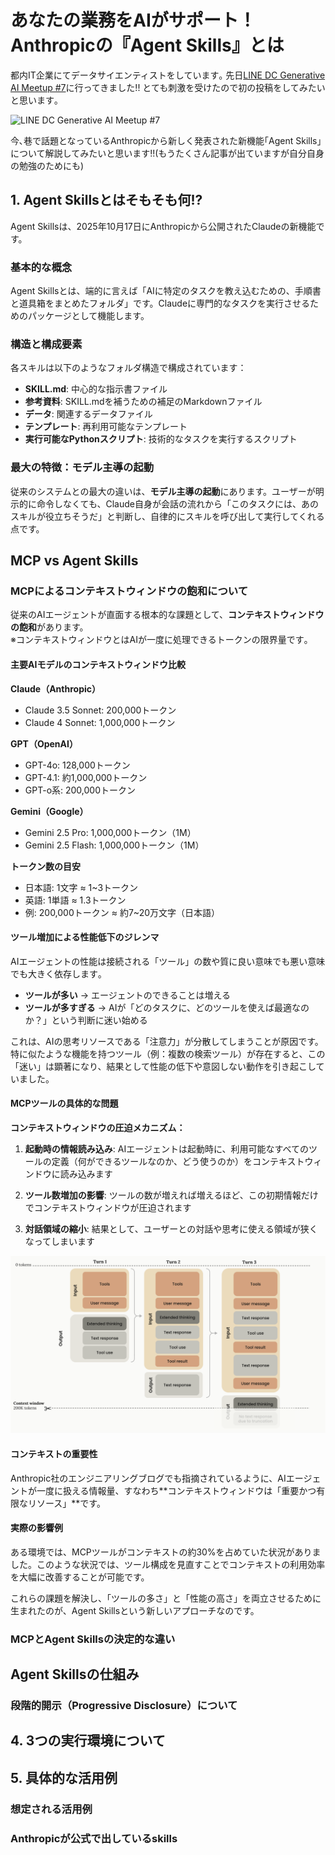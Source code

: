 # あなたの業務をAIがサポート！Anthropicの『Agent Skills』とは

都内IT企業にてデータサイエンティストをしています｡
先日[LINE DC Generative AI Meetup #7](https://linedevelopercommunity.connpass.com/event/371716/)に行ってきました!!
とても刺激を受けたので初の投稿をしてみたいと思います｡

![LINE DC Generative AI Meetup #7](../img/LINE_DC_Generative_AI_Meetup#7.png)

今､巷で話題となっているAnthropicから新しく発表された新機能｢Agent Skills｣について解説してみたいと思います!!(もうたくさん記事が出ていますが自分自身の勉強のためにも)

## 1. Agent Skillsとはそもそも何!?

Agent Skillsは、2025年10月17日にAnthropicから公開されたClaudeの新機能です。

### 基本的な概念

Agent Skillsとは、端的に言えば「AIに特定のタスクを教え込むための、手順書と道具箱をまとめたフォルダ」です。Claudeに専門的なタスクを実行させるためのパッケージとして機能します。

### 構造と構成要素

各スキルは以下のようなフォルダ構造で構成されています：

- **SKILL.md**: 中心的な指示書ファイル
- **参考資料**: SKILL.mdを補うための補足のMarkdownファイル
- **データ**: 関連するデータファイル
- **テンプレート**: 再利用可能なテンプレート
- **実行可能なPythonスクリプト**: 技術的なタスクを実行するスクリプト

### 最大の特徴：モデル主導の起動

従来のシステムとの最大の違いは、**モデル主導の起動**にあります。ユーザーが明示的に命令しなくても、Claude自身が会話の流れから「このタスクには、あのスキルが役立ちそうだ」と判断し、自律的にスキルを呼び出して実行してくれる点です。

## MCP vs Agent Skills
### MCPによるコンテキストウィンドウの飽和について

従来のAIエージェントが直面する根本的な課題として、**コンテキストウィンドウの飽和**があります。  
※コンテキストウィンドウとはAIが一度に処理できるトークンの限界量です｡

#### 主要AIモデルのコンテキストウィンドウ比較

**Claude（Anthropic）**
- Claude 3.5 Sonnet: 200,000トークン
- Claude 4 Sonnet: 1,000,000トークン

**GPT（OpenAI）**
- GPT-4o: 128,000トークン
- GPT-4.1: 約1,000,000トークン
- GPT-o系: 200,000トークン

**Gemini（Google）**
- Gemini 2.5 Pro: 1,000,000トークン（1M）
- Gemini 2.5 Flash: 1,000,000トークン（1M）

**トークン数の目安**
- 日本語: 1文字 ≈ 1~3トークン
- 英語: 1単語 ≈ 1.3トークン
- 例: 200,000トークン ≈ 約7~20万文字（日本語）

#### ツール増加による性能低下のジレンマ

AIエージェントの性能は接続される「ツール」の数や質に良い意味でも悪い意味でも大きく依存します｡

- **ツールが多い** → エージェントのできることは増える
- **ツールが多すぎる** → AIが「どのタスクに、どのツールを使えば最適なのか？」という判断に迷い始める

これは、AIの思考リソースである「注意力」が分散してしまうことが原因です。特に似たような機能を持つツール（例：複数の検索ツール）が存在すると、この「迷い」は顕著になり、結果として性能の低下や意図しない動作を引き起こしていました。

#### MCPツールの具体的な問題

**コンテキストウィンドウの圧迫メカニズム：**

1. **起動時の情報読み込み**: AIエージェントは起動時に、利用可能なすべてのツールの定義（何ができるツールなのか、どう使うのか）をコンテキストウィンドウに読み込みます

2. **ツール数増加の影響**: ツールの数が増えれば増えるほど、この初期情報だけでコンテキストウィンドウが圧迫されます

3. **対話領域の縮小**: 結果として、ユーザーとの対話や思考に使える領域が狭くなってしまいます

![コンテキストウィンドウとツールの関係](img/context-window-thinking-tools.svg)

#### コンテキストの重要性

Anthropic社のエンジニアリングブログでも指摘されているように、AIエージェントが一度に扱える情報量、すなわち**コンテキストウィンドウは「重要かつ有限なリソース」**です。

#### 実際の影響例

ある環境では、MCPツールがコンテキストの約30%を占めていた状況がありました。このような状況では、ツール構成を見直すことでコンテキストの利用効率を大幅に改善することが可能です。

これらの課題を解決し、「ツールの多さ」と「性能の高さ」を両立させるために生まれたのが、Agent Skillsという新しいアプローチなのです。


### MCPとAgent Skillsの決定的な違い

## Agent Skillsの仕組み
### 段階的開示（Progressive Disclosure）について

## 4. 3つの実行環境について

## 5. 具体的な活用例
### 想定される活用例

### Anthropicが公式で出しているskills

## 

##